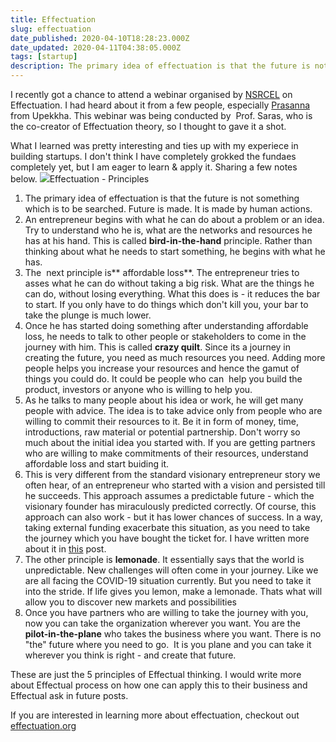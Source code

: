 ```yaml
---
title: Effectuation
slug: effectuation
date_published: 2020-04-10T18:28:23.000Z
date_updated: 2020-04-11T04:38:05.000Z
tags: [startup]
description: The primary idea of effectuation is that the future is not something which is to be searched. Future is made. It is made by human actions.
---
```


I recently got a chance to attend a webinar organised by [NSRCEL](https://www.nsrcel.org/) on Effectuation. I had heard about it from a few people, especially [Prasanna](https://twitter.com/prasanna_says) from Upekkha. This webinar was being conducted by  Prof. Saras, who is the co-creator of Effectuation theory, so I thought to gave it a shot.

What I learned was pretty interesting and ties up with my experiece in building startups. I don't think I have completely grokked the fundaes completely yet, but I am eager to learn & apply it. Sharing a few notes below.
![](/img/2020/04/5principles.jpg)Effectuation - Principles
1. The primary idea of effectuation is that the future is not something which is to be searched. Future is made. It is made by human actions.
2. An entrepreneur begins with what he can do about a problem or an idea. Try to understand who he is, what are the networks and resources he has at his hand. This is called **bird-in-the-hand** principle. Rather than thinking about what he needs to start something, he begins with what he has.
3. The  next principle is** affordable loss**. The entrepreneur tries to asses what he can do without taking a big risk. What are the things he can do, without losing everything. What this does is - it reduces the bar to start. If you only have to do things which don't kill you, your bar to take the plunge is much lower.
4. Once he has started doing something after understanding affordable loss, he needs to talk to other people or stakeholders to come in the journey with him. This is called **crazy quilt**. Since its a journey in creating the future, you need as much resources you need. Adding more people helps you increase your resources and hence the gamut of things you could do. It could be people who can  help you build the product, investors or anyone who is willing to help you.
5. As he talks to many people about his idea or work, he will get many people with advice. The idea is to take advice only from people who are willing to commit their resources to it. Be it in form of money, time, introductions, raw material or potential partnership. Don't worry so much about the initial idea you started with. If you are getting partners who are willing to make commitments of their resources, understand affordable loss and start buiding it.
6. This is very different from the standard visionary entrepreneur story we often hear, of an entrepreneur who started with a vision and persisted till he succeeds. This approach assumes a predictable future - which the visionary founder has miraculously predicted correctly. Of course, this approach can also work - but it has lower chances of success. In a way, taking external funding exacerbate this situation, as you need to take the journey which you have bought the ticket for. I have written more about it in [this](https://blog.pranay01.com/startup/the-cockrach-y-startup/) post.
7. The other principle is **lemonade**. It essentially says that the world is unpredictable. New challenges will often come in your journey. Like we are all facing the COVID-19 situation currently. But you need to take it into the stride. If life gives you lemon, make a lemonade. Thats what will allow you to discover new markets and possibilities
8. Once you have partners who are willing to take the journey with you, now you can take the organization wherever you want. You are the **pilot-in-the-plane** who takes the business where you want. There is no "the" future where you need to go.  It is you plane and you can take it wherever you think is right - and create that future.

These are just the 5 principles of Effectual thinking. I would write more about Effectual process on how one can apply this to their business and Effectual ask in future posts. 

If you are interested in learning more about effectuation, checkout out [effectuation.org](https://effectuation.org)
